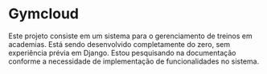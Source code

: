 
# Gymcloud


Este projeto consiste em um sistema para o gerenciamento de treinos em academias. Está sendo desenvolvido completamente do zero, sem experiência prévia em Django. Estou pesquisando na documentação conforme a necessidade de implementação de funcionalidades no sistema.